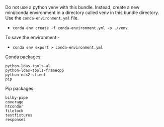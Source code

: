 Do not use a python venv with this bundle. Instead, create a
new mini/conda environment in a directory called venv in this
bundle directory. Use the `conda-environment.yml` file.

* `conda env create -f conda-environment.yml -p ./venv`

  

To save the environment:-
* `conda env export > conda-environment.yml`

  


Conda packages:
```
python-ldas-tools-al
python-ldas-tools-framecpp
python-nds2-client
pip
```



Pip packages:

```
bilby-pipe
coverage
htcondor
filelock
testfixtures
responses
```